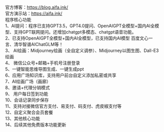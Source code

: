 官方博客：https://blog.aifa.ink/  </br>
官方演示站：https://aifa.ink/   </br>
程序核心功能 </br>
    1、AI提问：程序已支持GPT3.5，GPT4.0提问、OpenAIGPT全模型+国内AI全模型、支持GPT联网提问。还增加chatgpt多模态、chatgpt语音功能。 </br>
    2、已支持OpenAIGPT全模型+国内AI全模型，已支持国内AI模型 百度文心一言、清华智谱AIChatGLM等！ </br>
   3、 AI绘画：Midjourney绘画（全自定义调参）、Midjourney以图生图、Dall-E3绘画 </br>
   4、 微信公众号+邮箱+手机号注册登录 </br>
    5、一键智能思维导图生成、一键生成ppt </br>
    6、应用广场知识库，支持用户前台自定义添加私密或共享 </br>
    7、AI绘画广场（画廊） </br>
    8、邀请+代理分销模式 </br>
   9、 用户每日签到功能 </br>
    10、会话记录同步保存 </br>
    11、支持对接微信官方支付、易支付、码支付、虎皮椒支付等 </br>
    12、自定义聚合会员套餐 </br>
    13、其他核心功能 </br>
    14、后续其他免费版本功能更新 </br>

